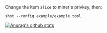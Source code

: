 Change the item `alice` to miner's privkey, then:

```
shot --config example/example.toml
```


[![Anurag's github stats](https://github-readme-stats.vercel.app/api?username=keroro520)](https://github.com/anuraghazra/github-readme-stats)
